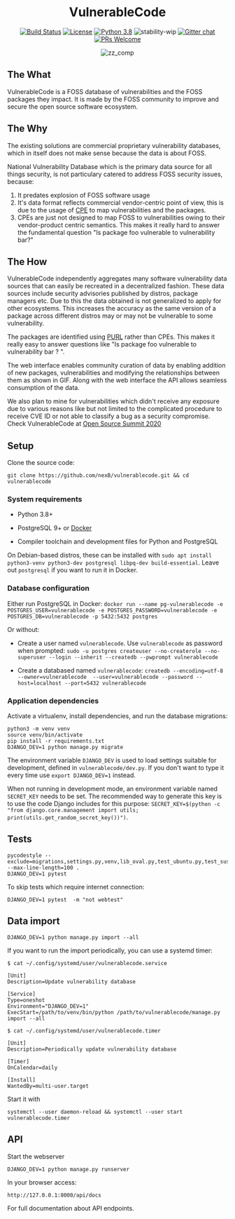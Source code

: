 
<div align="center">
<h1>VulnerableCode</h1>

[![Build Status](https://travis-ci.org/nexB/vulnerablecode.svg?branch=develop)](https://travis-ci.org/nexB/vulnerablecode)
[![License](https://img.shields.io/badge/License-Apache%202.0-blue.svg)](https://opensource.org/licenses/Apache-2.0)
[![Python 3.8](https://img.shields.io/badge/python-3.8-blue.svg)](https://www.python.org/downloads/release/python-360/)
![stability-wip](https://img.shields.io/badge/stability-work_in_progress-lightgrey.svg)
[![Gitter chat](https://badges.gitter.im/gitterHQ/gitter.png)](https://gitter.im/aboutcode-org/vulnerablecode)
[![PRs Welcome](https://img.shields.io/badge/PRs-welcome-brightgreen.svg?style=flat-square)](http://makeapullrequest.com)

![zz_comp](https://user-images.githubusercontent.com/28975399/89056138-2c8a8300-d379-11ea-882e-f28f38789cdc.png)
</div>



## The What

VulnerableCode is a FOSS database of vulnerabilities and the FOSS packages they impact. It is made by the FOSS community to improve and secure the open source software ecosystem.

## The Why

The existing solutions are commercial proprietary vulnerability databases, which in itself does not make sense because the data is about FOSS.

National Vulnerability Database which is the primary data source for all things security, is not particulary catered to address FOSS security issues, because:

 1. It predates explosion of FOSS software usage
 2. It's data format reflects commercial vendor-centric point of view, this is due to the usage of [CPE](https://nvd.nist.gov/products/cpe) to map vulnerabilities and the packages. 
 3. CPEs are just not designed to map FOSS to vulnerabilities owing to their vendor-product centric semantics. This makes it really hard to answer the fundamental question "Is package foo vulnerable to vulnerability bar?"

## The How

VulnerableCode independently aggregates many software vulnerability data sources that can easily be recreated in a decentralized fashion. These data sources include security advisories published by distros, package managers etc. Due to this the data obtained is not generalized to apply for other ecosystems. This increases the accuracy as the same version of a package across different distros may or may not be vulnerable to some vulnerability.

The packages are identified using [PURL](https://github.com/package-url/purl-spec) rather than CPEs. This makes it really easy to answer questions like "Is package foo vulnerable to vulnerability bar ? ". 

The web interface enables community curation of data by enabling addition of new packages, vulnerabilities and modifying the relationships between them as shown in GIF. Along with the web interface the API allows seamless consumption of the data.

We also plan to mine for vulnerabilities which didn't receive any exposure due to various reasons like but not limited to the complicated procedure to receive CVE ID or not able to classify a bug as a security compromise. Check VulnerableCode at [Open Source Summit 2020](https://ossna2020.sched.com/event/c46p/why-is-there-no-free-software-vulnerability-database-philippe-ombredanne-aboutcodeorg-and-nexb-inc-michael-herzog-nexb-inc)

## Setup

Clone the source code:

```
git clone https://github.com/nexB/vulnerablecode.git && cd vulnerablecode
```

### System requirements

- Python 3.8+

- PostgreSQL 9+ or [Docker](https://hub.docker.com/search/?type=edition&offering=community)

- Compiler toolchain and development files for Python and PostgreSQL

On Debian-based distros, these can be installed with `sudo apt install python3-venv python3-dev postgresql libpq-dev build-essential`. Leave out `postgresql` if you want to run it in Docker.

### Database configuration

Either run PostgreSQL in Docker:
`docker run --name pg-vulnerablecode -e POSTGRES_USER=vulnerablecode -e POSTGRES_PASSWORD=vulnerablecode -e POSTGRES_DB=vulnerablecode -p 5432:5432 postgres`

Or without:

- Create a user named `vulnerablecode`. Use `vulnerablecode` as password when prompted:
  `sudo -u postgres createuser --no-createrole --no-superuser --login --inherit --createdb --pwprompt vulnerablecode`

- Create a databased named `vulnerablecode`:
  `createdb --encoding=utf-8 --owner=vulnerablecode  --user=vulnerablecode --password --host=localhost --port=5432 vulnerablecode`

### Application dependencies

Activate a virtualenv, install dependencies, and run the database migrations:

```
python3 -m venv venv
source venv/bin/activate
pip install -r requirements.txt
DJANGO_DEV=1 python manage.py migrate
```

The environment variable `DJANGO_DEV` is used to load settings suitable for development, defined in `vulnerablecode/dev.py`. If you don't want to type
it every time use `export DJANGO_DEV=1` instead.

When not running in development mode, an environment variable named `SECRET_KEY` needs to be set. The recommended way to generate this key is to use
the code Django includes for this purpose: `SECRET_KEY=$(python -c "from django.core.management import utils; print(utils.get_random_secret_key())")`.

## Tests

```
pycodestyle --exclude=migrations,settings.py,venv,lib_oval.py,test_ubuntu.py,test_suse.py,test_data_source.py --max-line-length=100 .
DJANGO_DEV=1 pytest 
```
To skip tests which require internet connection:
```
DJANGO_DEV=1 pytest  -m "not webtest"
```
## Data import

```
DJANGO_DEV=1 python manage.py import --all
```

If you want to run the import periodically, you can use a systemd timer:

```
$ cat ~/.config/systemd/user/vulnerablecode.service

[Unit]
Description=Update vulnerability database

[Service]
Type=oneshot
Environment="DJANGO_DEV=1"
ExecStart=/path/to/venv/bin/python /path/to/vulnerablecode/manage.py import --all

$ cat ~/.config/systemd/user/vulnerablecode.timer

[Unit]
Description=Periodically update vulnerability database

[Timer]
OnCalendar=daily

[Install]
WantedBy=multi-user.target
```

Start it with

```
systemctl --user daemon-reload && systemctl --user start vulnerablecode.timer
```

## API

Start the webserver

```
DJANGO_DEV=1 python manage.py runserver
```

In your browser access:

```
http://127.0.0.1:8000/api/docs
```
For full documentation about API endpoints.
